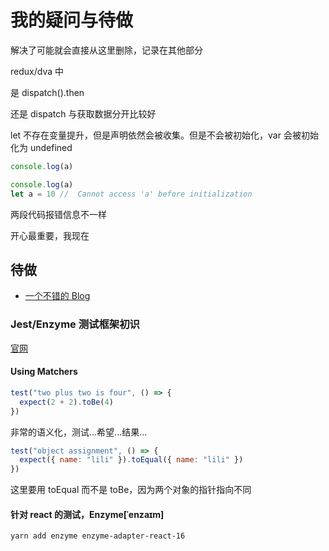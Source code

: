 # 我的疑问与待做

解决了可能就会直接从这里删除，记录在其他部分

redux/dva 中

是 dispatch().then

还是 dispatch 与获取数据分开比较好

let 不存在变量提升，但是声明依然会被收集。但是不会被初始化，var 会被初始化为 undefined

```js
console.log(a)

console.log(a)
let a = 10 //  Cannot access 'a' before initialization
```

两段代码报错信息不一样

开心最重要，我现在

## 待做

- [一个不错的 Blog](https://github.com/ljianshu/Blog)

### Jest/Enzyme 测试框架初识

[官网](https://jestjs.io)

#### Using Matchers

```js
test("two plus two is four", () => {
  expect(2 + 2).toBe(4)
})
```

非常的语义化，测试...希望...结果...

```js
test("object assignment", () => {
  expect({ name: "lili" }).toEqual({ name: "lili" })
})
```

这里要用 toEqual 而不是 toBe，因为两个对象的指针指向不同

#### 针对 react 的测试，Enzyme[ˈenzaɪm]

`yarn add enzyme enzyme-adapter-react-16`
